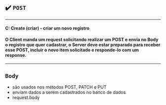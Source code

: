 ## ✔️ `POST`
___

#### C: Create (criar) - criar um novo registro
#### O Client manda um request solicitando realizar um POST e envia no Body o registro que quer cadastrar, o Server deve estar preparado para receber esse POST, incluir o novo item solicitado e responde-lo com um response.

___
## `Body`
- são usados nos métodos POST, PATCH e PUT
- enviam dados a serem cadastrados no banco de dados
- request.body


